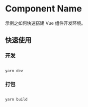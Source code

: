 # Component Name

示例之如何快速搭建 Vue 组件开发环境。


## 快速使用

### 开发

```bash

yarn dev

```

### 打包

```bash

yarn build

```
